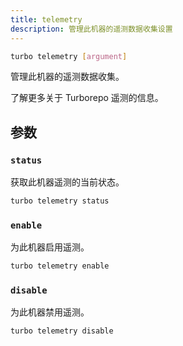 ```yaml
---
title: telemetry
description: 管理此机器的遥测数据收集设置
---
```


```bash title="Terminal"
turbo telemetry [argument]
```

管理此机器的遥测数据收集。

<LinkToDocumentation href="/docs/telemetry">
  了解更多关于 Turborepo 遥测的信息。
</LinkToDocumentation>

## 参数

### `status`

获取此机器遥测的当前状态。

```bash title="Terminal"
turbo telemetry status
```

### `enable`

为此机器启用遥测。

```bash title="Terminal"
turbo telemetry enable
```

### `disable`

为此机器禁用遥测。

```bash title="Terminal"
turbo telemetry disable
```
